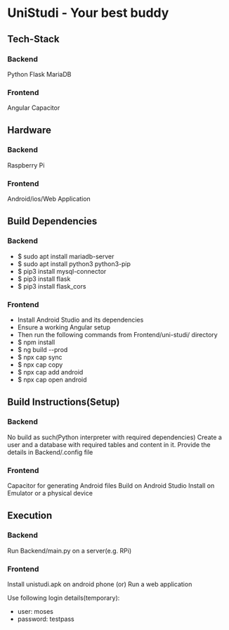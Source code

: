 # UniStudi - Your best buddy

## Tech-Stack
### Backend
Python
Flask
MariaDB

### Frontend
Angular
Capacitor


## Hardware
### Backend
Raspberry Pi

### Frontend
Android/ios/Web Application


## Build Dependencies
### Backend
- $ sudo apt install mariadb-server
- $ sudo apt install python3 python3-pip
- $ pip3 install mysql-connector
- $ pip3 install flask
- $ pip3 install flask_cors

### Frontend
- Install Android Studio and its dependencies
- Ensure a working Angular setup
- Then run the following commands from Frontend/uni-studi/ directory
- $ npm install
- $ ng build --prod
- $ npx cap sync
- $ npx cap copy
- $ npx cap add android
- $ npx cap open android


## Build Instructions(Setup)
### Backend
No build as such(Python interpreter with required dependencies)
Create a user and a database with required tables and content in it.
Provide the details in Backend/.config file

### Frontend
Capacitor for generating Android files
Build on Android Studio
Install on Emulator or a physical device


## Execution
### Backend
Run Backend/main.py on a server(e.g. RPi)

### Frontend
Install unistudi.apk on android phone
(or)
Run a web application


Use following login details(temporary):
- user: moses
- password: testpass

